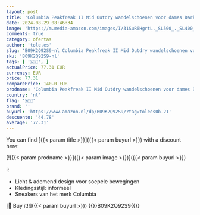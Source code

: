 ```yaml
---
layout: post
title: 'Columbia Peakfreak II Mid Outdry wandelschoenen voor dames Dark Grey  Dark Coral 40 EU'
date: 2024-08-29 08:46:34
image: 'https://m.media-amazon.com/images/I/31SuR6HgrtL._SL500_._SL400_.jpg'
comments: true
category: ofertas
author: 'tole.es'
slug: 'B09K2Q92S9-nl Columbia Peakfreak II Mid Outdry wandelschoenen voor dames...'
sku: 'B09K2Q92S9-nl'
tags: [ '🇳🇱', ]
actualPrice: 77.31 EUR
currency: EUR
price: 77.31
comparePrice: 140.0 EUR
prodname: 'Columbia Peakfreak II Mid Outdry wandelschoenen voor dames Dark Grey  Dark Coral 40 EU'
country: 'nl'
flag: '🇳🇱'
brand: ''
buyurl: 'https://www.amazon.nl/dp/B09K2Q92S9/?tag=tolees0b-21'
descuento: '44.78'
average: '77.31'
---
```


You can find [{{< param title >}}]({{< param buyurl >}}) with a discount here:

[![{{< param prodname >}}]({{< param image >}})]({{< param buyurl >}})

ℹ️:

- Licht & ademend design voor soepele bewegingen
- Kledingsstijl: informeel
- Sneakers van het merk Columbia

[🛒 Buy it!!]({{< param buyurl >}})
{{<world>}}B09K2Q92S9{{</world>}}
